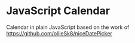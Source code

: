 # JavaScript Calendar
Calendar in plain JavaScript based on the work of https://github.com/ollieSk8/niceDatePicker
